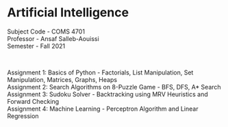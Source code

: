 # Artificial Intelligence

Subject Code - COMS 4701 <br />
Professor - Ansaf Salleb-Aouissi <br />
Semester - Fall 2021 <br />

<br />

Assignment 1: Basics of Python - Factorials, List Manipulation, Set Manipulation, Matrices, Graphs, Heaps <br />
Assignment 2: Search Algorithms on 8-Puzzle Game - BFS, DFS, A* Search <br />
Assignment 3: Sudoku Solver - Backtracking using MRV Heuristics and Forward Checking <br />
Assignment 4: Machine Learning - Perceptron Algorithm and Linear Regression

